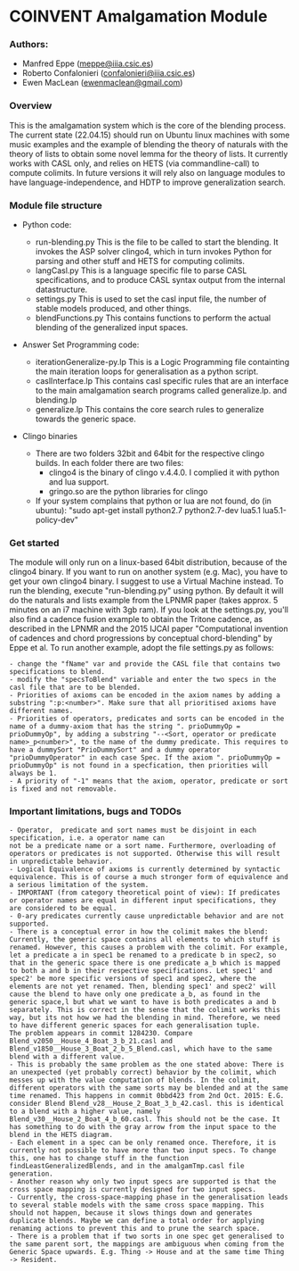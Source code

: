 COINVENT Amalgamation Module 									
=================================

### Authors:
- Manfred Eppe (meppe@iiia.csic.es)
- Roberto Confalonieri (confalonieri@iiia.csic.es)
- Ewen MacLean (ewenmaclean@gmail.com)



### Overview
This is the amalgamation system which is the core of the blending process. The current state (22.04.15) should run on Ubuntu linux machines with some music examples and the example of blending the theory of naturals with the theory of lists to obtain some novel lemma for the theory of lists. 
It currently works with CASL only, and relies on HETS (via commandline-call) to compute colimits. In future versions it will rely also on language modules to have language-independence, and HDTP to improve generalization search. 

### Module file structure
- Python code:
	- run-blending.py 
		This is the file to be called to start the blending. It invokes the ASP solver clingo4, which in turn invokes Python for parsing and other stuff and HETS for computing colimits. 
	- langCasl.py 
		This is a language specific file to parse CASL specifications, and to produce CASL syntax output from the internal datastructure.
	- settings.py 
		This is used to set the casl input file, the number of stable models produced, and other things. 
	- blendFunctions.py
		This contains functions to perform the actual blending of the generalized input spaces. 

- Answer Set Programming code:
	- iterationGeneralize-py.lp
		This is a Logic Programming file containting the main iteration loops for generalisation as a python script. 
	- caslInterface.lp
		This contains casl specific rules that are an interface to the main amalgamation search programs called generalize.lp. and blending.lp
	- generalize.lp
		This contains the core search rules to generalize towards the generic space. 

- Clingo binaries
	- There are two folders 32bit and 64bit for the respective clingo builds. In each folder there are two files:
		- clingo4 is the binary of clingo v.4.4.0. I complied it with python and lua support. 
		- gringo.so are the python libraries for clingo
	- If your system complains that python or lua are not found, do (in ubuntu): "sudo apt-get install python2.7 python2.7-dev lua5.1 lua5.1-policy-dev"


### Get started
The module will only run on a linux-based 64bit distribution, because of the clingo4 binary. If you want to run on another system (e.g. Mac), you have to get your own clingo4 binary. I suggest to use a Virtual Machine instead.
To run the blending, execute "run-blending.py" using python. By default it will do the naturals and lists example from the LPNMR paper (takes approx. 5 minutes on an i7 machine with 3gb ram). 
If you look at the settings.py, you'll also find a cadence fusion example to obtain the Tritone cadence, as described in the LPNMR and the 2015 IJCAI paper "Computational invention of cadences and chord progressions by conceptual chord-blending" by Eppe et al.  To run another example, adopt the file settings.py as follows:

	- change the "fName" var and provide the CASL file that contains two specifications to blend.
	- modify the "specsToBlend" variable and enter the two specs in the casl file that are to be blended. 
	- Priorities of axioms can be encoded in the axiom names by adding a substring ":p:<number>". Make sure that all prioritised axioms have different names.
	- Priorities of operators, predicates and sorts can be encoded in the name of a dummy-axiom that has the string ". prioDummyOp = prioDummyOp", by adding a substring "--<Sort, operator or predicate name>_p<number>", to the name of the dummy predicate. This requires to have a dummySort "PrioDummySort" and a dummy operator "prioDummyOperator" in each case Spec. If the axiom ". prioDummyOp = prioDummyOp" is not found in a specfication, then priorities will always be 1.
	- A priority of "-1" means that the axiom, operator, predicate or sort is fixed and not removable. 
	

### Important limitations, bugs and TODOs
	- Operator,  predicate and sort names must be disjoint in each specification, i.e. a operator name can 
	not be a predicate name or a sort name. Furthermore, overloading of operators or predicates is not supported. Otherwise this will result in unpredictable behavior.
	- Logical Equivalence of axioms is currently determined by syntactic equivalence. This is of course a much stronger form of equivalence and a serious limitation of the system.
	- IMPORTANT (from category theoretical point of view): If predicates or operator names are equal in different input specifications, they are considered to be equal. 
	- 0-ary predicates currently cause unpredictable behavior and are not supported.
	- There is a conceptual error in how the colimit makes the blend: Currently, the generic space contains all elements to which stuff is renamed. However, this causes a problem with the colimit. For example, let a predicate a in spec1 be renamed to a predicate b in spec2, so that in the generic space there is one predicate a_b which is mapped to both a and b in their respective specifications. Let spec1' and spec2' be more specific versions of spec1 and spec2, where the elements are not yet renamed. Then, blending spec1' and spec2' will cause the blend to have only one predicate a_b, as found in the generic space,l but what we want to have is both predicates a and b separately. This is correct in the sense that the colimit works this way, but its not how we had the blending in mind. Therefore, we need to have different generic spaces for each generalisation tuple. 
	The problem appears in commit 1284230. Compare Blend_v2050__House_4_Boat_3_b_21.casl and Blend_v1850__House_3_Boat_2_b_5_Blend.casl, which have to the same blend with a different value. 
	- This is probably the same problem as the one stated above: There is an unexpected (yet probably correct) behavior by the colimit, which messes up with the value computation of blends. In the colimit, different operators with the same sorts may be blended and at the same time renamed. This happens in commit 0bbd423 from 2nd Oct. 2015: E.G. consider Blend Blend_v28__House_2_Boat_3_b_42.casl. this is identical to a blend with a higher value, namely Blend_v30__House_2_Boat_4_b_60.casl. This should not be the case. It has something to do with the gray arrow from the input space to the blend in the HETS diagram. 
	- Each element in a spec can be only renamed once. Therefore, it is currently not possible to have more than two input specs. To change this, one has to change stuff in the function findLeastGeneralizedBlends, and in the amalgamTmp.casl file generation.
	- Another reason why only two input specs are supported is that the cross space mapping is currently designed for two input specs. 
	- Currently, the cross-space-mapping phase in the generalisation leads to several stable models with the same cross space mapping. This should not happen, because it slows things down and generates duplicate blends. Maybe we can define a total order for applying renaming actions to prevent this and to prune the search space. 
	- There is a problem that if two sorts in one spec get generalised to the same parent sort, the mappings are ambiguous when coming from the Generic Space upwards. E.g. Thing -> House and at the same time Thing -> Resident. 


